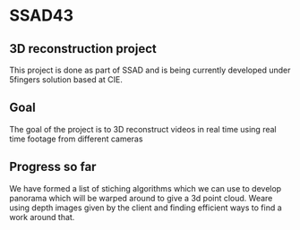 # SSAD43
## 3D reconstruction project

This project is done as part of SSAD and is being currently developed under 5fingers solution based at CIE.

## Goal
The goal of the project is to 3D reconstruct videos in real time using real time footage from different cameras

## Progress so far
We have formed a list of stiching algorithms which we can use to develop panorama which will be warped around to give a 3d point cloud. Weare using depth images given by the client and finding efficient ways to find a work around that.

